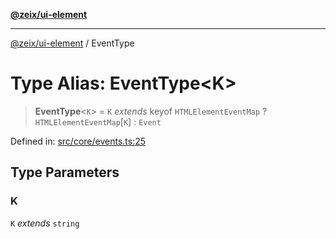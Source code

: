 [**@zeix/ui-element**](../README.md)

***

[@zeix/ui-element](../globals.md) / EventType

# Type Alias: EventType\<K\>

> **EventType**\<`K`\> = `K` *extends* keyof `HTMLElementEventMap` ? `HTMLElementEventMap`\[`K`\] : `Event`

Defined in: [src/core/events.ts:25](https://github.com/zeixcom/ui-element/blob/225e640fa98977b4408bfa74cd8ff2723fba3b84/src/core/events.ts#L25)

## Type Parameters

### K

`K` *extends* `string`
